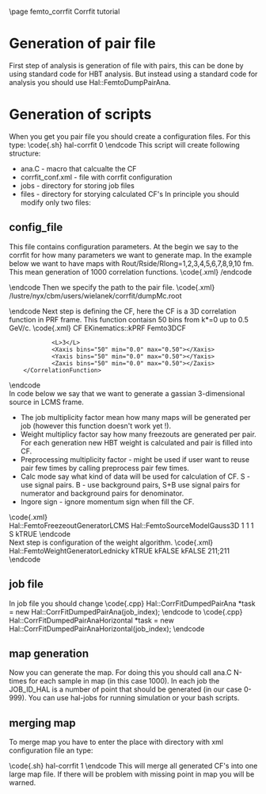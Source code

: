 \page femto_corrfit Corrfit tutorial
# Generation of pair file
First step of analysis is generation of file with pairs, this can be done by using standard code for HBT analysis. But instead using a standard code for analysis you should use Hal::FemtoDumpPairAna.
# Generation of scripts
When you get you pair file you should create a configuration files. For this type:
\code{.sh}
hal-corrfit 0
\endcode
This script will create following structure:
* ana.C - macro that calcualte the CF
* corrfit_conf.xml - file with corrfit configuration
* jobs - directory for storing job files
* files - directory for storying calculated CF's
In principle you should modify only two files:
## config_file
This file contains configuration parameters. At the begin we say to the corrfit for how many parameters we want to generate map.
In the example below we want to have maps with Rout/Rside/Rlong=1,2,3,4,5,6,7,8,9,10 fm. This mean generation of 1000 correlation functions.
\code{.xml}
<CorrfitConfig>
<Parameters>
        <Param name="R_{out}" min="1" max="10" points="10"></Param>
        <Param name="R_{side}" min="1" max="10" points="10"></Param>
        <Param name="R_{long}" min="1" max="10" points="10"></Param>
</Parameters>
/endcode
<!-- full path to file with pairs-->
\endcode
Then we specify the path to the pair file.
\code{.xml}
<PairFile>/lustre/nyx/cbm/users/wielanek/corrfit/dumpMc.root</PairFile>
<!-- optional part, use to configure dump pair analysis-->
\endcode
Next step is defining the CF, here the CF is a 3D correlation function in PRF frame. This function contaisn 50 bins from k*=0 up to 0.5 GeV/c. 
\code{.xml}
<DumpAnalysisConf>
        <CorrelationFunction>
                <Name>CF</Name>
                <Frame>EKinematics::kPRF</Frame>
                <Type>Femto3DCF</Type>
<!-- optional part, used only for spherical harmonics-->
                <L>3</L>
                <Xaxis bins="50" min="0.0" max="0.50"></Xaxis>
                <Yaxis bins="50" min="0.0" max="0.50"></Yaxis>
                <Zaxis bins="50" min="0.0" max="0.50"></Zaxis>
        </CorrelationFunction>
\endcode        
In code below we say that we want to generate a gassian 3-dimensional source in LCMS frame.
* The job multiplicity factor mean how many maps will be generated per job (however this function doesn't work yet !).
* Weight multiplicy factor say how many freezouts are generated per pair. For each generation new HBT weight is calculated and pair is filled into CF.
* Preprocessing multiplicity factor - might be used if user want to reuse pair few times by calling preprocess pair few times.
* Calc mode say what kind of data will be used for calculation of CF. S - use signal pairs. B - use background pairs, S+B use signal pairs for numerator and background pairs for denominator.
* Ingore sign - ignore momentum sign when fill the CF.
     
\code{.xml}        
        <FreezeoutGenerator>Hal::FemtoFreezeoutGeneratorLCMS</FreezeoutGenerator>
        <SourceModel>Hal::FemtoSourceModelGauss3D</SourceModel>
        <CalcOptions>
                <JobMultiplyFactor>1</JobMultiplyFactor>
                <WeightMultiplyFactor>1</WeightMultiplyFactor>
                <PreprocessMultiplyFactor>1</PreprocessMultiplyFactor>
                <!-- S/B/S+B for S(signal) B (background)  B+S (both)-->
                <CalcMode>S</CalcMode>
                <IgnoreSign>kTRUE</IgnoreSign>
        </CalcOptions>
\endcode        
Next step is configuration of the weight algorithm.
\code{.xml}             
        <WeightConf>
                <Type>Hal::FemtoWeightGeneratorLednicky</Type>
                <QuantumOn>kTRUE</QuantumOn>
                <StronOn>kFALSE</StronOn>
                <CoulombOn>kFALSE</CoulombOn>
                <PairType>211;211</PairType>
        </WeightConf>
</DumpAnalysisConf>
</CorrfitConfig>
\endcode

## job file

In job file you should change
\code{.cpp}
Hal::CorrFitDumpedPairAna *task = new Hal::CorrFitDumpedPairAna(job_index);
\endcode
to 
\code{.cpp}
Hal::CorrFitDumpedPairAnaHorizontal *task = new Hal::CorrFitDumpedPairAnaHorizontal(job_index);
\endcode

## map generation

Now you can generate the map. For doing this you should call ana.C N-times for each sample in map (in this case 1000). In each job the JOB_ID_HAL is a number of point 
that should be generated (in our case 0-999). You can use hal-jobs for running simulation or your bash scripts.

## merging map
To merge map you have to enter the place with directory with xml configuration file an type:

\code{.sh}
hal-corrfit 1
\endcode
This will merge all generated CF's into one large map file. If there will be problem with missing point in map you will be warned.

